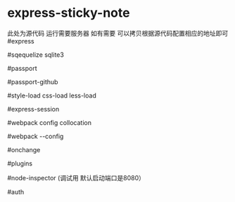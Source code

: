 # express-sticky-note
此处为源代码 运行需要服务器 如有需要 可以拷贝根据源代码配置相应的地址即可
#express

#sqequelize    sqlite3

#passport

#passport-github

#style-load css-load less-load

#express-session

#webpack  config collocation

#webpack --config

#onchange

#plugins

#node-inspector (调试用 默认启动端口是8080）

#auth

